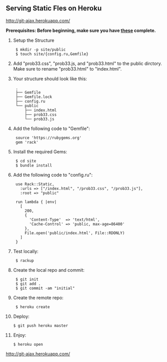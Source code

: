 ## Serving Static Fles on Heroku

http://git-ajax.herokuapp.com/

**Prerequisites: Before beginning, make sure you have [these](https://devcenter.heroku.com/articles/static-sites-ruby#prerequisites) complete.**

1. Setup the Structure

	    $ mkdir -p site/public
	    $ touch site/{config.ru,Gemfile}
	    
2. Add "prob33.css", "prob33.js, and "prob33.html" to the public dirctory. Make sure to rename "prob33.html" to "index.html".

3. Your structure should look like this:

		.
		├── Gemfile
		├── Gemfile.lock
		├── config.ru
		└── public
		    ├── index.html
		    ├── prob33.css
		    └── prob33.js

4. Add the following code to "Gemfile":

		source 'https://rubygems.org'
		gem 'rack'

5. Install the required Gems:

		$ cd site
		$ bundle install

6. Add the following code to "config.ru":

		use Rack::Static, 
		  :urls => ["/index.html", "/prob33.css", "/prob33.js"],
		  :root => "public"
		
		run lambda { |env|
		  [
		    200, 
		    {
		      'Content-Type'  => 'text/html', 
		      'Cache-Control' => 'public, max-age=86400' 
		    },
		    File.open('public/index.html', File::RDONLY)
		  ]
		}
		
7. Test locally:

		$ rackup
		
8. Create the local repo and commit:

		$ git init
		$ git add .
		$ git commit -am "initial"
		
9. Create the remote repo:

		$ heroku create
		
10. Deploy:

		$ git push heroku master
		
11. Enjoy:

		$ heroku open

http://git-ajax.herokuapp.com/
